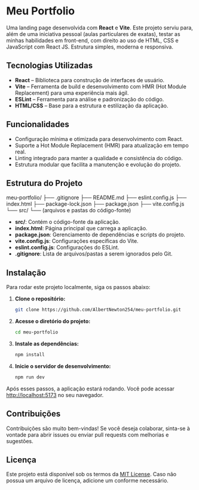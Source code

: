 # Meu Portfolio

Uma landing page desenvolvida com **React** e **Vite**. Este projeto serviu para, além de uma iniciativa pessoal (aulas particulares de exatas), testar as minhas habilidades em front-end, com direito ao uso de HTML, CSS e JavaScript com React JS. Estrutura simples, moderna e responsiva.

## Tecnologias Utilizadas

- **React** – Biblioteca para construção de interfaces de usuário.
- **Vite** – Ferramenta de build e desenvolvimento com HMR (Hot Module Replacement) para uma experiência mais ágil.
- **ESLint** – Ferramenta para análise e padronização do código.
- **HTML/CSS** – Base para a estrutura e estilização da aplicação.

## Funcionalidades

- Configuração mínima e otimizada para desenvolvimento com React.
- Suporte a Hot Module Replacement (HMR) para atualização em tempo real.
- Linting integrado para manter a qualidade e consistência do código.
- Estrutura modular que facilita a manutenção e evolução do projeto.

## Estrutura do Projeto

meu-portfolio/
├── .gitignore
├── README.md
├── eslint.config.js
├── index.html
├── package-lock.json
├── package.json
├── vite.config.js
└── src/
    └── (arquivos e pastas do código-fonte)

- **src/**: Contém o código-fonte da aplicação.
- **index.html**: Página principal que carrega a aplicação.
- **package.json**: Gerenciamento de dependências e scripts do projeto.
- **vite.config.js**: Configurações específicas do Vite.
- **eslint.config.js**: Configurações do ESLint.
- **.gitignore**: Lista de arquivos/pastas a serem ignorados pelo Git.

## Instalação

Para rodar este projeto localmente, siga os passos abaixo:

1. **Clone o repositório:**

   ```bash
   git clone https://github.com/AlbertNewton254/meu-portfolio.git
   ```

2. **Acesse o diretório do projeto:**

   ```bash
   cd meu-portfolio
   ```

3. **Instale as dependências:**

   ```bash
   npm install
   ```

4. **Inicie o servidor de desenvolvimento:**

   ```bash
   npm run dev
   ```

Após esses passos, a aplicação estará rodando. Você pode acessar [http://localhost:5173](http://localhost:5173) no seu navegador.

## Contribuições

Contribuições são muito bem-vindas! Se você deseja colaborar, sinta-se à vontade para abrir issues ou enviar pull requests com melhorias e sugestões.

## Licença

Este projeto está disponível sob os termos da [MIT License](LICENSE). Caso não possua um arquivo de licença, adicione um conforme necessário.
